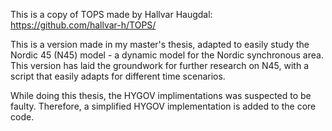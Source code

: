 This is a copy of TOPS made by Hallvar Haugdal: https://github.com/hallvar-h/TOPS/

This is a version made in my master's thesis, adapted to easily study the Nordic 45 (N45) model - a dynamic model for the Nordic synchronous area.
This version has laid the groundwork for further research on N45, with a script that easily adapts for different time scenarios.

While doing this thesis, the HYGOV implimentations was suspected to be faulty. Therefore, a simplified HYGOV implementation is added to the core code.
